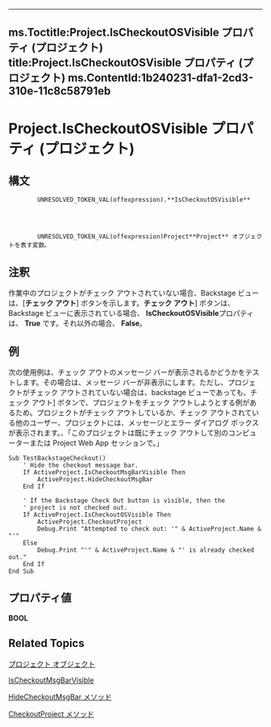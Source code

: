 
---
ms.Toctitle:Project.IsCheckoutOSVisible プロパティ (プロジェクト)
title:Project.IsCheckoutOSVisible プロパティ (プロジェクト)
ms.ContentId:1b240231-dfa1-2cd3-310e-11c8c58791eb
---
# Project.IsCheckoutOSVisible プロパティ (プロジェクト)





## 構文

            UNRESOLVED_TOKEN_VAL(offexpression).**IsCheckoutOSVisible**




            UNRESOLVED_TOKEN_VAL(offexpression)Project**Project** オブジェクトを表す変数。



## 注釈
作業中のプロジェクトがチェック アウトされていない場合、Backstage ビューは、[**チェック アウト**] ボタンを示します。**チェック アウト**] ボタンは、Backstage ビューに表示されている場合、 **IsCheckoutOSVisible**プロパティは、 **True** です。それ以外の場合、 **False**。



## 例
次の使用例は、チェック アウトのメッセージ バーが表示されるかどうかをテストします。その場合は、メッセージ バーが非表示にします。ただし、プロジェクトがチェック アウトされていない場合は、backstage ビューであっても、チェック アウト] ボタンで、プロジェクトをチェック アウトしようとする例があるため。プロジェクトがチェック アウトしているか、チェック アウトされている他のユーザー、プロジェクトには、メッセージとエラー ダイアログ ボックスが表示されます。、「このプロジェクトは既にチェック アウトして別のコンピューターまたは Project Web App セッションで。」

```vba
Sub TestBackstageCheckout()
    ' Hide the checkout message bar.
    If ActiveProject.IsCheckoutMsgBarVisible Then
        ActiveProject.HideCheckoutMsgBar
    End If
    
    ' If the Backstage Check Out button is visible, then the
    ' project is not checked out.
    If ActiveProject.IsCheckoutOSVisible Then
        ActiveProject.CheckoutProject
        Debug.Print "Attempted to check out: '" & ActiveProject.Name & "'"
    Else
        Debug.Print "'" & ActiveProject.Name & "' is already checked out."
    End If
End Sub
```




## プロパティ値
**BOOL**



## Related Topics

[プロジェクト オブジェクト](855c1ad9-0e84-f274-9e0e-2424e7cab447.md)

[IsCheckoutMsgBarVisible](7d3ef8b3-36c1-d1f1-6c10-ad82573f9d08.md)

[HideCheckoutMsgBar メソッド](2a62080f-1e23-dda5-346f-4b0194173190.md)

[CheckoutProject メソッド](7b70a7c6-0f26-27b4-9a2d-b16f828864f3.md)




